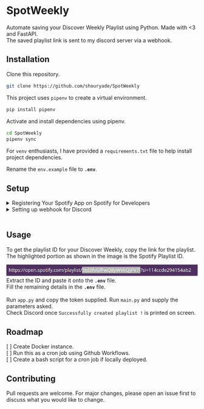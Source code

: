 # SpotWeekly
Automate saving your Discover Weekly Playlist using Python.
Made with <3 and FastAPI.  
The saved playlist link is sent to my discord server via a webhook.

## Installation
Clone this repository.  
```bash
git clone https://github.com/shouryade/SpotWeekly
```
This project uses `pipenv` to create a virtual environment.
```bash
pip install pipenv
```
Activate and install dependencies using pipenv.
```bash
cd SpotWeekly
pipenv sync 
```
For `venv` enthusiasts, I have provided a `requirements.txt` file to help install project dependencies.   

Rename the `env.example` file to **`.env`**.
## Setup
<details>
<summary>Registering Your Spotify App on Spotify for Developers </summary>
<br>
<li>Create a <a href='https://developer.spotify.com/dashboard/applications'>Spotify Developer</a> account.</li>
<li>Copy the client ID and paste it in the .env file.</li>
<li>Go to edit settings and set Redirect URI to <i>http://127.0.0.1:5000/callback</i> as shown</li>
<br>
<img src='readme-assets/callback.png'>
</details>
<details>
<summary>Setting up webhook for Discord</summary>
<br>
<li>You need to have the <b>create and manage webhook</b> permissions in the server.</li>
<li>Go to Server Settings > Integrations > New Webhook </li>
<l1>Fill the required values and select the channel for the webhook to be posted in. </l1>
<li>Click on <i>Copy Webhook URL</i></li>
<img src='readme-assets/webhook.png'>
<li>Paste the copied url in .env file.</li>
</details>
<br>

## Usage
To get the playlist ID for your Discover Weekly, copy the link for the playlist.  
The highlighted portion as shown in the image is the Spotify Playlist ID.

![Spotify Playlist ID](readme-assets/id.png "Spotify Playlist ID")   
Extract the ID and paste it onto the **`.env`** file.  
Fill the remaining details in the **`.env`** file.  
<br>
Run `app.py` and copy the token supplied.
Run `main.py` and supply the parameters asked.  
Check Discord once `Successfully created playlist !` is printed on screen.  

## Roadmap
[ ] Create Docker instance.  
[ ] Run this as a cron job using Github Workflows.  
[ ] Create a bash script for a cron job if locally deployed.


## Contributing
Pull requests are welcome. For major changes, please open an issue first to discuss what you would like to change.  

